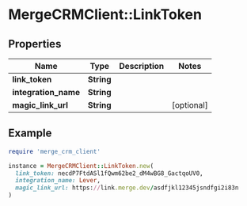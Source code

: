 # MergeCRMClient::LinkToken

## Properties

| Name | Type | Description | Notes |
| ---- | ---- | ----------- | ----- |
| **link_token** | **String** |  |  |
| **integration_name** | **String** |  |  |
| **magic_link_url** | **String** |  | [optional] |

## Example

```ruby
require 'merge_crm_client'

instance = MergeCRMClient::LinkToken.new(
  link_token: necdP7FtdASl1fQwm62be2_dM4wBG8_GactqoUV0,
  integration_name: Lever,
  magic_link_url: https://link.merge.dev/asdfjkl12345jsndfgi2i83n
)
```


